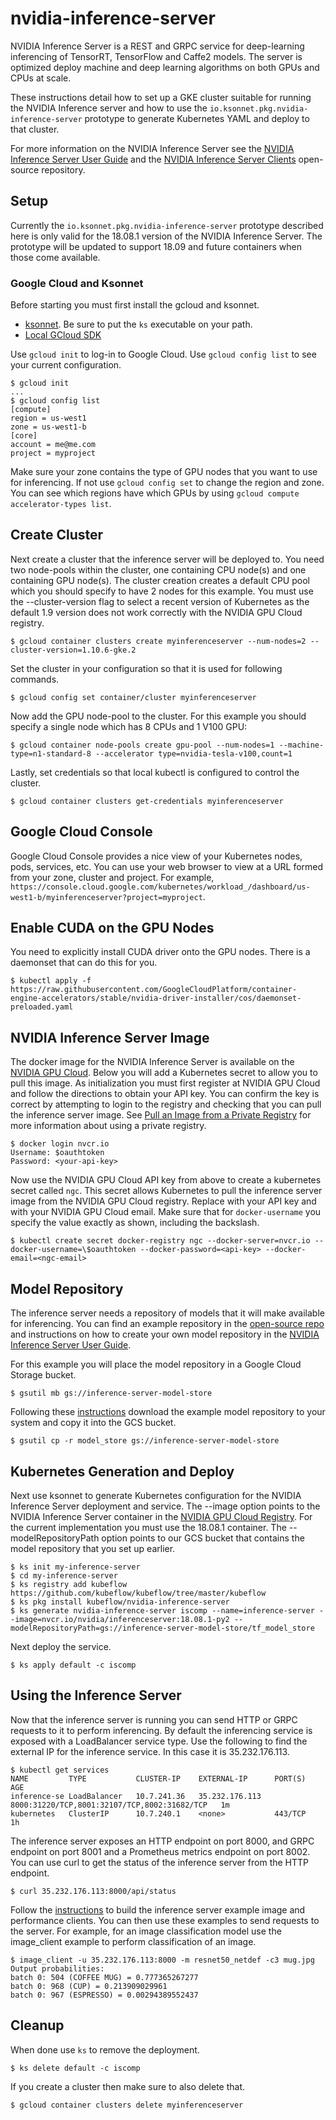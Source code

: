 # nvidia-inference-server

NVIDIA Inference Server is a REST and GRPC service for deep-learning
inferencing of TensorRT, TensorFlow and Caffe2 models. The server is
optimized deploy machine and deep learning algorithms on both GPUs and
CPUs at scale.

These instructions detail how to set up a GKE cluster suitable for
running the NVIDIA Inference server and how to use the
`io.ksonnet.pkg.nvidia-inference-server` prototype to generate
Kubernetes YAML and deploy to that cluster.

For more information on the NVIDIA Inference Server see the [NVIDIA
Inference Server User
Guide](https://docs.nvidia.com/deeplearning/sdk/inference-user-guide/index.html)
and the [NVIDIA Inference Server
Clients](https://github.com/NVIDIA/dl-inference-server) open-source
repository.

## Setup

Currently the `io.ksonnet.pkg.nvidia-inference-server` prototype
described here is only valid for the 18.08.1 version of the NVIDIA
Inference Server. The prototype will be updated to support 18.09 and
future containers when those come available.

### Google Cloud and Ksonnet

Before starting you must first install the gcloud and ksonnet.
- [ksonnet](https://github.com/ksonnet/ksonnet/releases). Be sure to
  put the `ks` executable on your path.
- [Local GCloud SDK](https://cloud.google.com/sdk/docs/quickstarts)

Use `gcloud init` to log-in to Google Cloud. Use `gcloud config list`
to see your current configuration.

```shell
$ gcloud init
...
$ gcloud config list
[compute]
region = us-west1
zone = us-west1-b
[core]
account = me@me.com
project = myproject
```

Make sure your zone contains the type of GPU nodes that you want to
use for inferencing. If not use `gcloud config set` to change the
region and zone. You can see which regions have which GPUs by using
`gcloud compute accelerator-types list`.

## Create Cluster

Next create a cluster that the inference server will be deployed
to. You need two node-pools within the cluster, one containing CPU
node(s) and one containing GPU node(s). The cluster creation creates a
default CPU pool which you should specify to have 2 nodes for this
example. You must use the --cluster-version flag to select a recent
version of Kubernetes as the default 1.9 version does not work
correctly with the NVIDIA GPU Cloud registry.

```shell
$ gcloud container clusters create myinferenceserver --num-nodes=2 --cluster-version=1.10.6-gke.2
```

Set the cluster in your configuration so that it is used for following
commands.

```shell
$ gcloud config set container/cluster myinferenceserver
```

Now add the GPU node-pool to the cluster. For this example you should
specify a single node which has 8 CPUs and 1 V100 GPU:

```shell
$ gcloud container node-pools create gpu-pool --num-nodes=1 --machine-type=n1-standard-8 --accelerator type=nvidia-tesla-v100,count=1
```

Lastly, set credentials so that local kubectl is configured to control
the cluster.

```shell
$ gcloud container clusters get-credentials myinferenceserver
```

## Google Cloud Console

Google Cloud Console provides a nice view of your Kubernetes nodes,
pods, services, etc. You can use your web browser to view at a URL
formed from your zone, cluster and project. For example,
`https://console.cloud.google.com/kubernetes/workload_/dashboard/us-west1-b/myinferenceserver?project=myproject`.

## Enable CUDA on the GPU Nodes

You need to explicitly install CUDA driver onto the GPU nodes. There
is a daemonset that can do this for you.

```shell
$ kubectl apply -f https://raw.githubusercontent.com/GoogleCloudPlatform/container-engine-accelerators/stable/nvidia-driver-installer/cos/daemonset-preloaded.yaml
```

## NVIDIA Inference Server Image

The docker image for the NVIDIA Inference Server is available on the
[NVIDIA GPU Cloud](https://ngc.nvidia.com). Below you will add a
Kubernetes secret to allow you to pull this image. As initialization
you must first register at NVIDIA GPU Cloud and follow the directions
to obtain your API key. You can confirm the key is correct by
attempting to login to the registry and checking that you can pull the
inference server image. See [Pull an Image from a Private
Registry](https://kubernetes.io/docs/tasks/configure-pod-container/pull-image-private-registry)
for more information about using a private registry.

```shell
$ docker login nvcr.io
Username: $oauthtoken
Password: <your-api-key>
```

Now use the NVIDIA GPU Cloud API key from above to create a kubernetes
secret called `ngc`. This secret allows Kubernetes to pull the
inference server image from the NVIDIA GPU Cloud registry. Replace
<api-key> with your API key and <ngc-email> with your NVIDIA GPU Cloud
email. Make sure that for `docker-username` you specify the value
exactly as shown, including the backslash.

```shell
$ kubectl create secret docker-registry ngc --docker-server=nvcr.io --docker-username=\$oauthtoken --docker-password=<api-key> --docker-email=<ngc-email>
```

## Model Repository

The inference server needs a repository of models that it will make
available for inferencing. You can find an example repository in the
[open-source repo](https://github.com/NVIDIA/dl-inference-server) and
instructions on how to create your own model repository in the [NVIDIA
Inference Server User
Guide](https://docs.nvidia.com/deeplearning/sdk/inference-user-guide/index.html).

For this example you will place the model repository in a Google Cloud
Storage bucket.

```shell
$ gsutil mb gs://inference-server-model-store
```

Following these
[instructions](https://github.com/NVIDIA/dl-inference-server) download
the example model repository to your system and copy it into the GCS
bucket.

```shell
$ gsutil cp -r model_store gs://inference-server-model-store
```

## Kubernetes Generation and Deploy

Next use ksonnet to generate Kubernetes configuration for the NVIDIA
Inference Server deployment and service. The --image option points to
the NVIDIA Inference Server container in the [NVIDIA GPU Cloud
Registry](https://ngc.nvidia.com). For the current implementation you
must use the 18.08.1 container. The --modelRepositoryPath option
points to our GCS bucket that contains the model repository that you
set up earlier.

```shell
$ ks init my-inference-server
$ cd my-inference-server
$ ks registry add kubeflow https://github.com/kubeflow/kubeflow/tree/master/kubeflow
$ ks pkg install kubeflow/nvidia-inference-server
$ ks generate nvidia-inference-server iscomp --name=inference-server --image=nvcr.io/nvidia/inferenceserver:18.08.1-py2 --modelRepositoryPath=gs://inference-server-model-store/tf_model_store
```

Next deploy the service.

```shell
$ ks apply default -c iscomp
```

## Using the Inference Server

Now that the inference server is running you can send HTTP or GRPC
requests to it to perform inferencing. By default the inferencing
service is exposed with a LoadBalancer service type. Use the following
to find the external IP for the inference service. In this case it is
35.232.176.113.

```shell
$ kubectl get services
NAME         TYPE           CLUSTER-IP    EXTERNAL-IP      PORT(S)                                        AGE
inference-se LoadBalancer   10.7.241.36   35.232.176.113   8000:31220/TCP,8001:32107/TCP,8002:31682/TCP   1m
kubernetes   ClusterIP      10.7.240.1    <none>           443/TCP                                        1h
```

The inference server exposes an HTTP endpoint on port 8000, and GRPC
endpoint on port 8001 and a Prometheus metrics endpoint on port
8002. You can use curl to get the status of the inference server from
the HTTP endpoint.

```shell
$ curl 35.232.176.113:8000/api/status
```

Follow the
[instructions](https://github.com/NVIDIA/dl-inference-server) to build
the inference server example image and performance clients. You can
then use these examples to send requests to the server. For example,
for an image classification model use the image\_client example to
perform classification of an image.

```shell
$ image_client -u 35.232.176.113:8000 -m resnet50_netdef -c3 mug.jpg
Output probabilities:
batch 0: 504 (COFFEE MUG) = 0.777365267277
batch 0: 968 (CUP) = 0.213909029961
batch 0: 967 (ESPRESSO) = 0.00294389552437
```

## Cleanup

When done use `ks` to remove the deployment.

```shell
$ ks delete default -c iscomp
```

If you create a cluster then make sure to also delete that.

```shell
$ gcloud container clusters delete myinferenceserver
```
